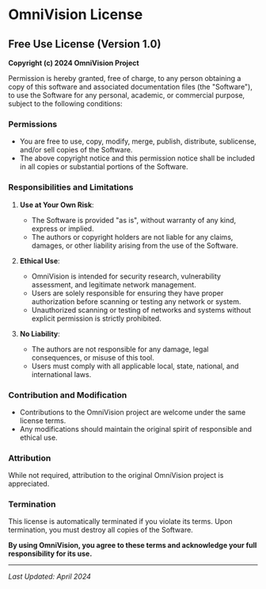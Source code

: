 # OmniVision License

## Free Use License (Version 1.0)

**Copyright (c) 2024 OmniVision Project**

Permission is hereby granted, free of charge, to any person obtaining a copy of this software and associated documentation files (the "Software"), to use the Software for any personal, academic, or commercial purpose, subject to the following conditions:

### Permissions
- You are free to use, copy, modify, merge, publish, distribute, sublicense, and/or sell copies of the Software.
- The above copyright notice and this permission notice shall be included in all copies or substantial portions of the Software.

### Responsibilities and Limitations
1. **Use at Your Own Risk**: 
   - The Software is provided "as is", without warranty of any kind, express or implied.
   - The authors or copyright holders are not liable for any claims, damages, or other liability arising from the use of the Software.

2. **Ethical Use**:
   - OmniVision is intended for security research, vulnerability assessment, and legitimate network management.
   - Users are solely responsible for ensuring they have proper authorization before scanning or testing any network or system.
   - Unauthorized scanning or testing of networks and systems without explicit permission is strictly prohibited.

3. **No Liability**:
   - The authors are not responsible for any damage, legal consequences, or misuse of this tool.
   - Users must comply with all applicable local, state, national, and international laws.

### Contribution and Modification
- Contributions to the OmniVision project are welcome under the same license terms.
- Any modifications should maintain the original spirit of responsible and ethical use.

### Attribution
While not required, attribution to the original OmniVision project is appreciated.

### Termination
This license is automatically terminated if you violate its terms. Upon termination, you must destroy all copies of the Software.

**By using OmniVision, you agree to these terms and acknowledge your full responsibility for its use.**

---

*Last Updated: April 2024*
